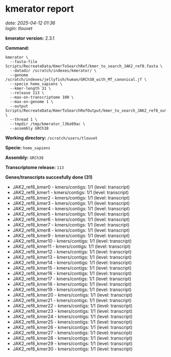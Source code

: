 # kmerator report
*date: 2025-04-12 01:36*  
*login: tlouvet*

**kmerator version:** 2.3.1

**Command:**

```
kmerator \
  --fasta-file Scripts/RecreateData/KmerToSearchRef/kmer_to_search_JAK2_ref8.fasta \
  --datadir /scratch/indexes/kmerator/ \
  --genome /scratch/indexes/jellyfish/human/GRCh38_with_MT_canonical.jf \
  --specie homo_sapiens \
  --kmer-length 31 \
  --release 113 \
  --max-on-transcriptome 100 \
  --max-on-genome 1 \
  --output Scripts/RecreateData/KmerToSearchRefOutput/kmer_to_search_JAK2_ref8_output \
  --thread 1 \
  --tmpdir /tmp/kmerator_l36a99ac \
  --assembly GRCh38
```

**Working directory:** `/scratch/users/tlouvet`

**Specie:** `homo_sapiens`

**Assembly:** `GRCh38`

**Transcriptome release:** `113`

**Genes/transcripts succesfully done (31)**

- JAK2_ref8_kmer0 - kmers/contigs: 1/1 (level: transcript)
- JAK2_ref8_kmer1 - kmers/contigs: 1/1 (level: transcript)
- JAK2_ref8_kmer2 - kmers/contigs: 1/1 (level: transcript)
- JAK2_ref8_kmer3 - kmers/contigs: 1/1 (level: transcript)
- JAK2_ref8_kmer4 - kmers/contigs: 1/1 (level: transcript)
- JAK2_ref8_kmer5 - kmers/contigs: 1/1 (level: transcript)
- JAK2_ref8_kmer6 - kmers/contigs: 1/1 (level: transcript)
- JAK2_ref8_kmer7 - kmers/contigs: 1/1 (level: transcript)
- JAK2_ref8_kmer8 - kmers/contigs: 1/1 (level: transcript)
- JAK2_ref8_kmer9 - kmers/contigs: 1/1 (level: transcript)
- JAK2_ref8_kmer10 - kmers/contigs: 1/1 (level: transcript)
- JAK2_ref8_kmer11 - kmers/contigs: 1/1 (level: transcript)
- JAK2_ref8_kmer12 - kmers/contigs: 1/1 (level: transcript)
- JAK2_ref8_kmer13 - kmers/contigs: 1/1 (level: transcript)
- JAK2_ref8_kmer14 - kmers/contigs: 1/1 (level: transcript)
- JAK2_ref8_kmer15 - kmers/contigs: 1/1 (level: transcript)
- JAK2_ref8_kmer16 - kmers/contigs: 1/1 (level: transcript)
- JAK2_ref8_kmer17 - kmers/contigs: 1/1 (level: transcript)
- JAK2_ref8_kmer18 - kmers/contigs: 1/1 (level: transcript)
- JAK2_ref8_kmer19 - kmers/contigs: 1/1 (level: transcript)
- JAK2_ref8_kmer20 - kmers/contigs: 1/1 (level: transcript)
- JAK2_ref8_kmer21 - kmers/contigs: 1/1 (level: transcript)
- JAK2_ref8_kmer22 - kmers/contigs: 1/1 (level: transcript)
- JAK2_ref8_kmer23 - kmers/contigs: 1/1 (level: transcript)
- JAK2_ref8_kmer24 - kmers/contigs: 1/1 (level: transcript)
- JAK2_ref8_kmer25 - kmers/contigs: 1/1 (level: transcript)
- JAK2_ref8_kmer26 - kmers/contigs: 1/1 (level: transcript)
- JAK2_ref8_kmer27 - kmers/contigs: 1/1 (level: transcript)
- JAK2_ref8_kmer28 - kmers/contigs: 1/1 (level: transcript)
- JAK2_ref8_kmer29 - kmers/contigs: 1/1 (level: transcript)
- JAK2_ref8_kmer30 - kmers/contigs: 1/1 (level: transcript)
